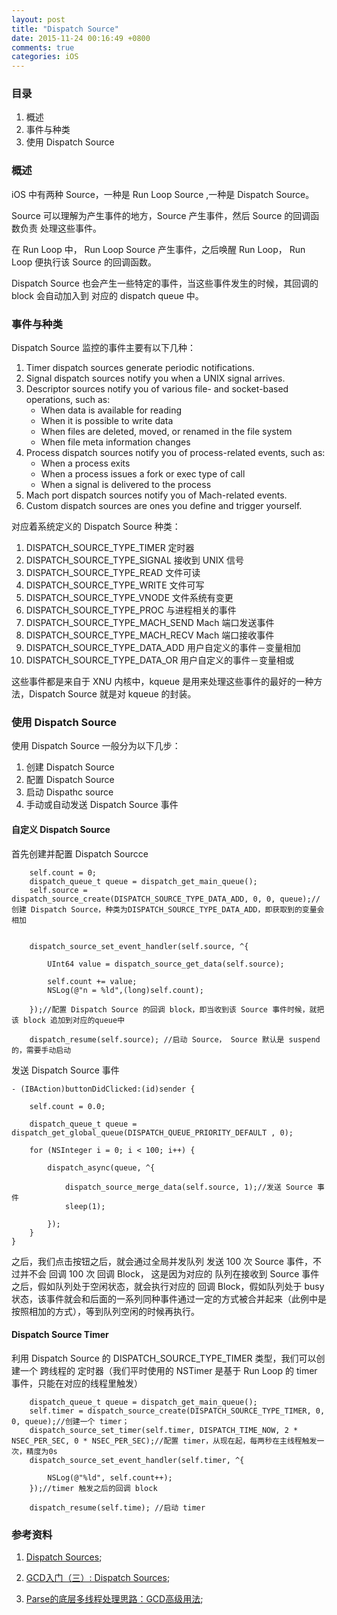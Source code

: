 ```yaml
---
layout: post
title: "Dispatch Source"
date: 2015-11-24 00:16:49 +0800
comments: true
categories: iOS
---
```


### 目录
1. 概述
2. 事件与种类
3. 使用 Dispatch Source

### 概述

iOS 中有两种 Source，一种是 Run Loop Source ,一种是 Dispatch Source。

Source 可以理解为产生事件的地方，Source 产生事件，然后 Source 的回调函数负责 处理这些事件。

在 Run Loop 中， Run Loop Source 产生事件，之后唤醒 Run Loop， Run Loop 便执行该 Source 的回调函数。

Dispatch Source 也会产生一些特定的事件，当这些事件发生的时候，其回调的 block 会自动加入到 对应的 dispatch queue 中。

### 事件与种类

Dispatch Source 监控的事件主要有以下几种：

1. Timer dispatch sources generate periodic notifications.
2. Signal dispatch sources notify you when a UNIX signal arrives.
3. Descriptor sources notify you of various file- and socket-based operations, such as:
    *  When data is available for reading
    *  When it is possible to write data
    *  When files are deleted, moved, or renamed in the file system
    *  When file meta information changes
4. Process dispatch sources notify you of process-related events, such as:
    * When a process exits
    * When a process issues a fork or exec type of call
    * When a signal is delivered to the process
5. Mach port dispatch sources notify you of Mach-related events.
6. Custom dispatch sources are ones you define and trigger yourself.

对应着系统定义的 Dispatch Source 种类：

1.  DISPATCH_SOURCE_TYPE_TIMER 定时器
2.  DISPATCH_SOURCE_TYPE_SIGNAL 接收到 UNIX 信号
3.  DISPATCH_SOURCE_TYPE_READ 文件可读
4.  DISPATCH_SOURCE_TYPE_WRITE 文件可写
5.  DISPATCH_SOURCE_TYPE_VNODE 文件系统有变更
6.  DISPATCH_SOURCE_TYPE_PROC 与进程相关的事件
7.  DISPATCH_SOURCE_TYPE_MACH_SEND  Mach 端口发送事件
8.  DISPATCH_SOURCE_TYPE_MACH_RECV  Mach 端口接收事件
9.  DISPATCH_SOURCE_TYPE_DATA_ADD 用户自定义的事件－变量相加
10. DISPATCH_SOURCE_TYPE_DATA_OR  用户自定义的事件－变量相或


这些事件都是来自于 XNU 内核中，kqueue 是用来处理这些事件的最好的一种方法，Dispatch Source 就是对 kqueue 的封装。

### 使用 Dispatch Source

使用 Dispatch Source 一般分为以下几步：

1. 创建 Dispatch Source
2. 配置 Dispatch Source
3. 启动 Dispathc source
4. 手动或自动发送 Dispatch Source 事件

#### 自定义 Dispatch Source

首先创建并配置 Dispatch Sourcce

```objc
    self.count = 0;
    dispatch_queue_t queue = dispatch_get_main_queue();
    self.source = dispatch_source_create(DISPATCH_SOURCE_TYPE_DATA_ADD, 0, 0, queue);//创建 Dispatch Source，种类为DISPATCH_SOURCE_TYPE_DATA_ADD，即获取到的变量会相加


    dispatch_source_set_event_handler(self.source, ^{

        UInt64 value = dispatch_source_get_data(self.source);

        self.count += value;
        NSLog(@"n = %ld",(long)self.count);

    });//配置 Dispatch Source 的回调 block，即当收到该 Source 事件时候，就把该 block 追加到对应的queue中

    dispatch_resume(self.source); //启动 Source， Source 默认是 suspend 的，需要手动启动
```

发送 Dispatch Source 事件

```objc
- (IBAction)buttonDidClicked:(id)sender {

    self.count = 0.0;

    dispatch_queue_t queue = dispatch_get_global_queue(DISPATCH_QUEUE_PRIORITY_DEFAULT , 0);

    for (NSInteger i = 0; i < 100; i++) {

        dispatch_async(queue, ^{

            dispatch_source_merge_data(self.source, 1);//发送 Source 事件
            sleep(1);

        });
    }
}
```

之后，我们点击按钮之后，就会通过全局并发队列 发送 100 次 Source 事件，不过并不会 回调 100 次 回调 Block， 这是因为对应的 队列在接收到 Source 事件之后，假如队列处于空闲状态，就会执行对应的 回调 Block，假如队列处于 busy 状态，该事件就会和后面的一系列同种事件通过一定的方式被合并起来（此例中是按照相加的方式），等到队列空闲的时候再执行。


#### Dispatch Source Timer

利用 Dispatch Source 的 DISPATCH_SOURCE_TYPE_TIMER 类型，我们可以创建一个 跨线程的 定时器（我们平时使用的 NSTimer 是基于 Run Loop 的 timer 事件，只能在对应的线程里触发）

```objc
    dispatch_queue_t queue = dispatch_get_main_queue();
    self.timer = dispatch_source_create(DISPATCH_SOURCE_TYPE_TIMER, 0, 0, queue);//创建一个 timer；
    dispatch_source_set_timer(self.timer, DISPATCH_TIME_NOW, 2 * NSEC_PER_SEC, 0 * NSEC_PER_SEC);//配置 timer，从现在起，每两秒在主线程触发一次，精度为0s
    dispatch_source_set_event_handler(self.timer, ^{

        NSLog(@"%ld", self.count++);
    });//timer 触发之后的回调 block

    dispatch_resume(self.time); //启动 timer
```



### 参考资料
1. [Dispatch Sources](https://developer.apple.com/library/mac/documentation/General/Conceptual/ConcurrencyProgrammingGuide/GCDWorkQueues/GCDWorkQueues.html);

2. [GCD入门（三）: Dispatch Sources](http://www.dreamingwish.com/article/grand-central-dispatch-basic-3.html);

3. [Parse的底层多线程处理思路：GCD高级用法](https://github.com/ChenYilong/ParseSourceCodeStudy/blob/master/01_Parse的多线程处理思路/Parse的底层多线程处理思路.md);
